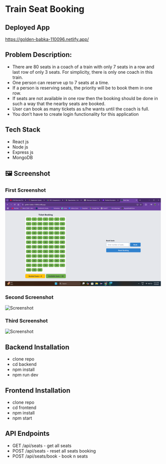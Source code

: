# Train Seat Booking

## Deployed App
https://golden-babka-110096.netlify.app/

## Problem Description:
- There are 80 seats in a coach of a train with only 7 seats in a row and last row of only 3 seats. For
simplicity, there is only one coach in this train.
- One person can reserve up to 7 seats at a time.
- If a person is reserving seats, the priority will be to book them in one row.
- If seats are not available in one row then the booking should be done in such a way that the nearby
seats are booked.
- User can book as many tickets as s/he wants until the coach is full.
- You don’t have to create login
functionality for this application

## Tech Stack
- React js
- Node js
- Express js
- MongoDB

## 🖼️ Screenshot
### First Screenshot
![Screenshot](frontend/public/assets/11.png)

### Second Screenshot
![Screenshot](frontend/public/assets/22.png)

### Third Screenshot
![Screenshot](frontend/public/assets/33.png)


## Backend Installation
- clone repo
- cd backend
- npm install
- npm run dev

## Frontend Installation
- clone repo
- cd frontend
- npm install
- npm start

## API Endpoints
- GET /api/seats - get all seats
- POST /api/seats - reset all seats booking
- POST /api/seats/book - book n seats
  
